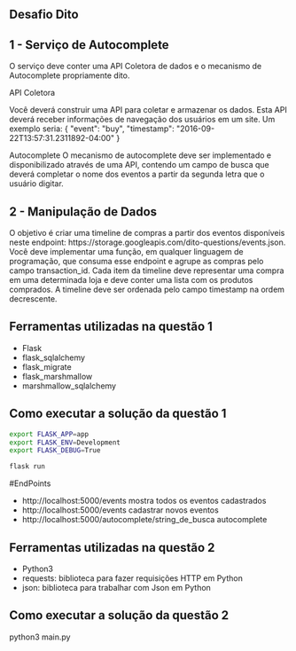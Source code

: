 ## Desafio Dito

<h2> 1 - Serviço de Autocomplete </h2>

O serviço deve conter uma API Coletora de dados e o mecanismo de
Autocomplete propriamente dito.

API Coletora

Você deverá construir uma API para coletar e armazenar os dados. Esta API deverá
receber informações de navegação dos usuários em um site. Um exemplo seria:
{
"event": "buy",
"timestamp": "2016-09-22T13:57:31.2311892-04:00"
}

Autocomplete
O mecanismo de autocomplete deve ser implementado e disponibilizado através de
uma API, contendo um campo de busca que deverá completar o nome dos eventos
a partir da segunda letra que o usuário digitar.

<h2> 2 - Manipulação de Dados </h2>
O objetivo é criar uma timeline de compras a partir dos eventos disponíveis neste
endpoint: https://storage.googleapis.com/dito-questions/events.json.
Você deve implementar uma função, em qualquer linguagem de programação, que
consuma esse endpoint e agrupe as compras pelo campo transaction_id. Cada
item da timeline deve representar uma compra em uma determinada loja e deve
conter uma lista com os produtos comprados. A timeline deve ser ordenada pelo campo timestamp na ordem decrescente.

## Ferramentas utilizadas na questão 1

- Flask
- flask_sqlalchemy
- flask_migrate
- flask_marshmallow
- marshmallow_sqlalchemy

## Como executar a solução da questão 1

```sh
export FLASK_APP=app
export FLASK_ENV=Development
export FLASK_DEBUG=True

flask run
```

#EndPoints

- http://localhost:5000/events mostra todos os eventos cadastrados
- http://localhost:5000/events cadastrar novos eventos
- http://localhost:5000/autocomplete/string_de_busca autocomplete

## Ferramentas utilizadas na questão 2

- Python3
- requests: biblioteca para fazer requisições HTTP em Python
- json: biblioteca para trabalhar com Json em Python

## Como executar a solução da questão 2

python3 main.py

